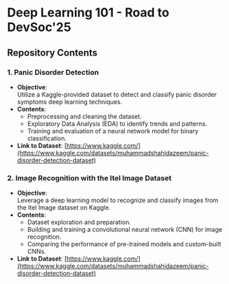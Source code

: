 # Deep Learning 101 - Road to DevSoc'25
## Repository Contents  

### 1. Panic Disorder Detection  
- **Objective**:  
  Utilize a Kaggle-provided dataset to detect and classify panic disorder symptoms deep learning techniques.  
- **Contents**:  
  - Preprocessing and cleaning the dataset.  
  - Exploratory Data Analysis (EDA) to identify trends and patterns.  
  - Training and evaluation of a neural network model for binary classification.
- **Link to Dataset**:
  [https://www.kaggle.com/](https://www.kaggle.com/datasets/muhammadshahidazeem/panic-disorder-detection-dataset)

### 2. Image Recognition with the Itel Image Dataset  
- **Objective**:  
  Leverage a deep learning model to recognize and classify images from the Itel Image dataset on Kaggle.  
- **Contents**:  
  - Dataset exploration and preparation.  
  - Building and training a convolutional neural network (CNN) for image recognition.  
  - Comparing the performance of pre-trained models and custom-built CNNs.
- **Link to Dataset**:
  [https://www.kaggle.com/](https://www.kaggle.com/datasets/muhammadshahidazeem/panic-disorder-detection-dataset)
